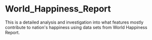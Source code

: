 # World_Happiness_Report
This is a detailed analysis and investigation into what features mostly contribute to nation's happiness using data sets from World Happiness Report.
